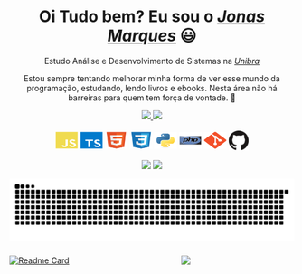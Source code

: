 <div>
  <h1 align="center">Oi Tudo bem? Eu sou o <a href="https://www.linkedin.com/in/jonas-marques-a206a5223/"><i>Jonas Marques</i></a> 😃️</h1>
  <p align="center">Estudo Análise e Desenvolvimento de Sistemas na <a href="https://grupounibra.com"><i>Unibra</i></a>
  <p align="center">Estou sempre tentando melhorar minha forma de ver esse mundo da programação, estudando, lendo livros e ebooks. Nesta área não há barreiras para quem tem força de vontade. 🤟
</div>


<div align="center">
  <a href="https://github.com/jonasmarquesdev">
    <img height="150em" src="https://github-readme-stats.vercel.app/api?username=jonasmarquesdev&count_private=true&include_all_commits=true&show_icons=true&theme=react&hide_border=false&show_owner=true"/>
    <img height="150em" src="https://github-readme-stats.vercel.app/api/top-langs/?username=jonasmarquesdev&theme=react&hide_border=false&&layout=compact"/>
  </a>
</div>

<div align="center" valign="top"><br>
  <img align="center" alt="Js" height="30" width="40" src="https://raw.githubusercontent.com/devicons/devicon/master/icons/javascript/javascript-plain.svg">
  <img align="center" alt="Js" height="30" width="40" src="https://raw.githubusercontent.com/devicons/devicon/master/icons/typescript/typescript-plain.svg">
  <img align="center" alt="HTML" height="30" width="40" src="https://raw.githubusercontent.com/devicons/devicon/master/icons/html5/html5-original.svg">
  <img align="center" alt="CSS" height="30" width="40" src="https://raw.githubusercontent.com/devicons/devicon/master/icons/css3/css3-original.svg">
  <img align="center" alt="Python" height="30" width="40" src="https://raw.githubusercontent.com/devicons/devicon/master/icons/python/python-original.svg">
  <img align="center" alt="PHP" height="30" width="40" src="https://raw.githubusercontent.com/devicons/devicon/master/icons/php/php-original.svg">
  <img align="center" alt="git" height="30" width="40" src="https://raw.githubusercontent.com/devicons/devicon/master/icons/git/git-original.svg">
  <img align="center" alt="github" height="35" width="35" src="/assets/GitHub.png">
</div><br>

<div align="center">
  <a href="https://www.linkedin.com/in/jonas-marques-a206a5223/" target="_blank"><img src="https://img.shields.io/badge/-LinkedIn-%230077B5?style=for-the-badge&logo=linkedin&logoColor=white" target="_blank"></a> 
  <a href="mailto:jonas.marques2021.jm5@gmail.com"><img src="https://img.shields.io/badge/-Gmail-%23333?style=for-the-badge&logo=gmail&logoColor=white" target="_blank"></a>
</div>

<div align="center">
  
  ![Snake animation](https://github.com/jonasmarquesdev/jonasmarquesdev/blob/output/github-contribution-grid-snake.svg)
  
</div>

### <img align="right" src="https://media.giphy.com/media/xYPdnwsRPZDhCxXvOi/giphy.gif" width="200">

[![Readme Card](https://github-readme-stats.vercel.app/api/pin/?username=jonasmarquesdev&repo=training_in_python)](https://github.com/jonasmarquesdev/training_in_python)
